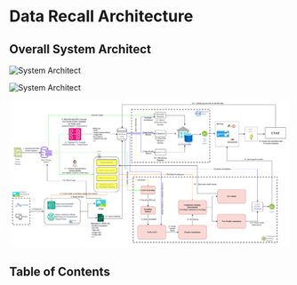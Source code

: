 # **Data Recall Architecture**

## **Overall System Architect**

![System Architect](http://git.mqsolutions.vn:1207/MQ-AI/Data-Recall-System/blob/main/images/Data_recall_arch.png "System Architect")

![System Architect][logo]

[logo]: http://git.mqsolutions.vn:1207/MQ-AI/Data-Recall-System/blob/main/images/Data_recall_arch.png "System Architect"

![System Architect][arch]

[arch]: images/Data_recall_arch.png "System Architect"

## **Table of Contents**
